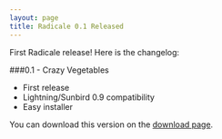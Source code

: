 ```yaml
---
layout: page
title: Radicale 0.1 Released
---
```


First Radicale release! Here is the changelog:

###0.1 - Crazy Vegetables

* First release
* Lightning/Sunbird 0.9 compatibility
* Easy installer

You can download this version on the [download page](/download/).
